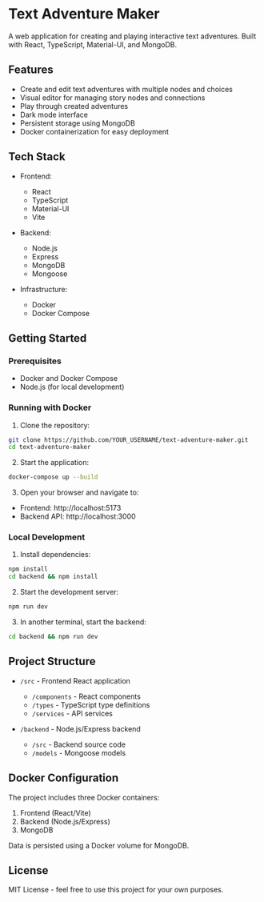 # Text Adventure Maker

A web application for creating and playing interactive text adventures. Built with React, TypeScript, Material-UI, and MongoDB.

## Features

- Create and edit text adventures with multiple nodes and choices
- Visual editor for managing story nodes and connections
- Play through created adventures
- Dark mode interface
- Persistent storage using MongoDB
- Docker containerization for easy deployment

## Tech Stack

- Frontend:
  - React
  - TypeScript
  - Material-UI
  - Vite

- Backend:
  - Node.js
  - Express
  - MongoDB
  - Mongoose

- Infrastructure:
  - Docker
  - Docker Compose

## Getting Started

### Prerequisites

- Docker and Docker Compose
- Node.js (for local development)

### Running with Docker

1. Clone the repository:
```bash
git clone https://github.com/YOUR_USERNAME/text-adventure-maker.git
cd text-adventure-maker
```

2. Start the application:
```bash
docker-compose up --build
```

3. Open your browser and navigate to:
- Frontend: http://localhost:5173
- Backend API: http://localhost:3000

### Local Development

1. Install dependencies:
```bash
npm install
cd backend && npm install
```

2. Start the development server:
```bash
npm run dev
```

3. In another terminal, start the backend:
```bash
cd backend && npm run dev
```

## Project Structure

- `/src` - Frontend React application
  - `/components` - React components
  - `/types` - TypeScript type definitions
  - `/services` - API services

- `/backend` - Node.js/Express backend
  - `/src` - Backend source code
  - `/models` - Mongoose models

## Docker Configuration

The project includes three Docker containers:
1. Frontend (React/Vite)
2. Backend (Node.js/Express)
3. MongoDB

Data is persisted using a Docker volume for MongoDB.

## License

MIT License - feel free to use this project for your own purposes.
